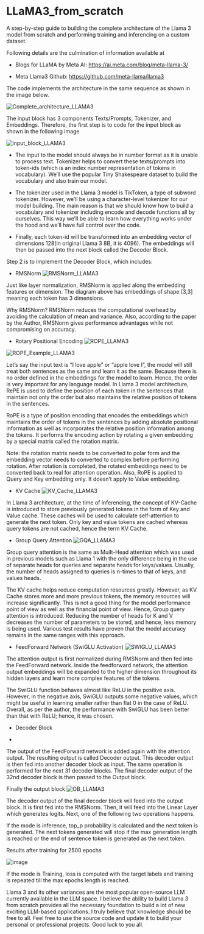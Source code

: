 # LLaMA3_from_scratch
A step-by-step guide to building the complete architecture of the Llama 3 model from scratch and performing training and inferencing on a custom dataset.

Following details are the culmination of information available at 

- Blogs for LLaMA by Meta AI: https://ai.meta.com/blog/meta-llama-3/

- Meta Llama3 Github: https://github.com/meta-llama/llama3

The code implements the architecture in the same sequence as shown in the image below. 

![Complete_architecture_LLAMA3](https://github.com/user-attachments/assets/7bcb40cd-0cee-4cf8-bfa6-269e0bad0c0b)

The input block has 3 components Texts/Prompts, Tokenizer, and Embeddings. Therefore, the first step is to code for the input block as shown in the following image

![input_block_LLAMA3](https://github.com/user-attachments/assets/e0c04f6c-ffe7-4969-9b1f-632a4c1b3bae)

- The input to the model should always be in number format as it is unable to process text. Tokenizer helps to convert these texts/prompts into token-ids (which is an index number representation of tokens in vocabulary). We’ll use the popular Tiny Shakespeare dataset to build the vocabulary and also train our model.
  
- The tokenizer used in the Llama 3 model is TikToken, a type of subword tokenizer. However, we’ll be using a character-level tokenizer for our model building. The main reason is that we should know how to build a vocabulary and tokenizer including encode and decode functions all by ourselves. This way we’ll be able to learn how everything works under the hood and we’ll have full control over the code.
  
- Finally, each token-id will be transformed into an embedding vector of dimensions 128(in original Llama 3 8B, it is 4096). The embeddings will then be passed into the next block called the Decoder Block.

Step 2 is to implement the Decoder Block, which includes:

- RMSNorm
![RMSNorm_LLAMA3](https://github.com/user-attachments/assets/7c245dbf-b88e-445f-a7ea-564cd96ab5d1)


Just like layer normalization, RMSNorm is applied along the embedding features or dimension. The diagram above has embeddings of shape [3,3] meaning each token has 3 dimensions.

Why RMSNorm? RMSNorm reduces the computational overhead by avoiding the calculation of mean and variance. Also, according to the paper by the Author, RMSNorm gives performance advantages while not compromising on accuracy.

- Rotary Positional Encoding
![ROPE_LLAMA3](https://github.com/user-attachments/assets/b342ef37-17e1-4231-aefb-fd2d299bc1e3)


![ROPE_Example_LLAMA3](https://github.com/user-attachments/assets/b4333c9e-e622-4535-8948-eeeaf096d308)


Let’s say the input text is “I love apple” or “apple love I”, the model will still treat both sentences as the same and learn it as the same. Because there is no order defined in the embeddings for the model to learn. Hence, the order is very important for any language model. In Llama 3 model architecture, RePE is used to define the position of each token in the sentences that maintain not only the order but also maintains the relative position of tokens in the sentences.

RoPE is a type of position encoding that encodes the embeddings which maintains the order of tokens in the sentences by adding absolute positional information as well as incorporates the relative position information among the tokens. It performs the encoding action by rotating a given embedding by a special matrix called the rotation matrix.

Note: the rotation matrix needs to be converted to polar form and the embedding vector needs to converted to complex before performing rotation. After rotation is completed, the rotated embeddings need to be converted back to real for attention operation. Also, RoPE is applied to Query and Key embedding only. It doesn’t apply to Value embedding.

- KV Cache
![KV_Cache_LLAMA3](https://github.com/user-attachments/assets/b37d2d4d-0ff6-48fd-a530-da9e9e0054d7)


In Llama 3 architecture, at the time of inferencing, the concept of KV-Cache is introduced to store previously generated tokens in the form of Key and Value cache. These caches will be used to calculate self-attention to generate the next token. Only key and value tokens are cached whereas query tokens are not cached, hence the term KV Cache.

- Group Query Attention
![GQA_LLAMA3](https://github.com/user-attachments/assets/a8d1fe42-83e2-43fd-847d-e73bccac4f97)


Group query attention is the same as Muilt-Head attention which was used in previous models such as Llama 1 with the only difference being in the use of separate heads for queries and separate heads for keys/values. Usually, the number of heads assigned to queries is n-times to that of keys, and values heads.

The KV cache helps reduce computation resources greatly. However, as KV Cache stores more and more previous tokens, the memory resources will increase significantly. This is not a good thing for the model performance point of view as well as the financial point of view. Hence, Group query attention is introduced. Reducing the number of heads for K and V decreases the number of parameters to be stored, and hence, less memory is being used. Various test results have proven that the model accuracy remains in the same ranges with this approach.

- FeedForward Network (SwiGLU Activation)
![SWIGLU_LLAMA3](https://github.com/user-attachments/assets/d76a986e-9d1b-4eb1-9832-c5aed835aa65)


The attention output is first normalized during RMSNorm and then fed into the FeedForward network. Inside the feedforward network, the attention output embeddings will be expanded to the higher dimension throughout its hidden layers and learn more complex features of the tokens.

The SwiGLU function behaves almost like ReLU in the positive axis. However, in the negative axis, SwiGLU outputs some negative values, which might be useful in learning smaller rather than flat 0 in the case of ReLU. Overall, as per the author, the performance with SwiGLU has been better than that with ReLU; hence, it was chosen.

- Decoder Block

- 
The output of the FeedForward network is added again with the attention output. The resulting output is called Decoder output. This decoder output is then fed into another decoder block as input. The same operation is performed for the next 31 decoder blocks. The final decoder output of the 32nd decoder block is then passed to the Output block. 


Finally the output block
![OB_LLAMA3](https://github.com/user-attachments/assets/521a04a0-4407-4aec-8b95-93cc9200b4f1)


The decoder output of the final decoder block will feed into the output block. It is first fed into the RMSNorm. Then, it will feed into the Linear Layer which generates logits. Next, one of the following two operations happens.

If the mode is inference, top_p probability is calculated and the next token is generated. The next tokens generated will stop if the max generation length is reached or the end of sentence token is generated as the next token.

Results after training for 2500 epochs

![image](https://github.com/user-attachments/assets/aea68b05-8394-4e0b-bd38-249c71dfc2ee)


If the mode is Training, loss is computed with the target labels and training is repeated till the max epochs length is reached.

Llama 3 and its other variances are the most popular open-source LLM currently available in the LLM space. I believe the ability to build Llama 3 from scratch provides all the necessary foundation to build a lot of new exciting LLM-based applications. I truly believe that knowledge should be free to all. Feel free to use the source code and update it to build your personal or professional projects. Good luck to you all.
